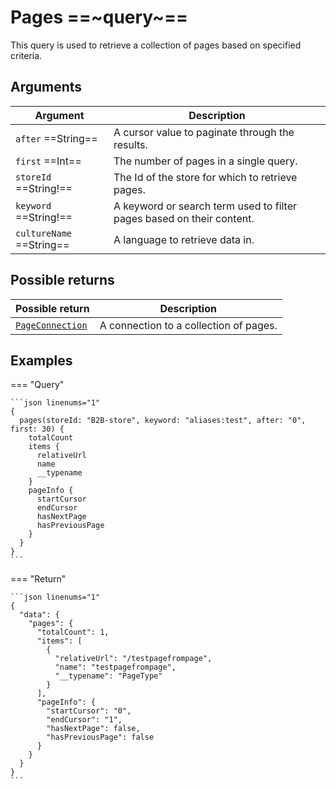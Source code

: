 # Pages ==~query~==

This query is used to retrieve a collection of pages based on specified criteria. 

## Arguments

| Argument                | Description                                                           |
|-------------------------|-----------------------------------------------------------------------|
| `after` ==String==      | A cursor value to paginate through the results.                       |
| `first` ==Int==         | The number of pages in a single query.                                |
| `storeId` ==String!==   | The Id of the store for which to retrieve pages.                      |
| `keyword` ==String!==   | A keyword or search term used to filter pages based on their content. |
| `cultureName` ==String==| A language to retrieve data in.                                       |


## Possible returns

| Possible return                                          	| Description                             	|
|---------------------------------------------------------	|------------------------------------------	|
| [`PageConnection`](../Objects/PageConnection.md)        	|  A connection to a collection of pages.  	|


## Examples


=== "Query"

    ```json linenums="1"
    {
      pages(storeId: "B2B-store", keyword: "aliases:test", after: "0", first: 30) {
        totalCount
        items {
          relativeUrl
          name
          __typename
        }
        pageInfo {
          startCursor
          endCursor
          hasNextPage
          hasPreviousPage
        }
      }
    }
    ```

=== "Return"

    ```json linenums="1"
    {
      "data": {
        "pages": {
          "totalCount": 1,
          "items": [
            {
              "relativeUrl": "/testpagefrompage",
              "name": "testpagefrompage",
              "__typename": "PageType"
            }
          ],
          "pageInfo": {
            "startCursor": "0",
            "endCursor": "1",
            "hasNextPage": false,
            "hasPreviousPage": false
          }
        }
      }
    }
    ```